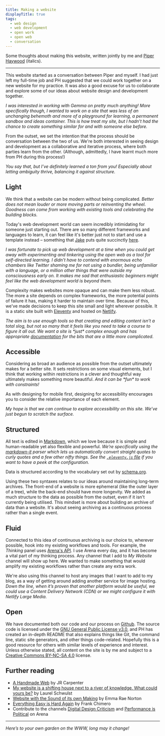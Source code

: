 ```yaml
---
title: Making a website
displayTitle: true
tags:
  - web design
  - web development
  - open work
  - open web
  - conversation
---
```


Some thoughts about making this website, written jointly by me and <a href="http://piperhaywood.com/">Piper Haywood</a> (italics).

<hr>

This website started as a conversation between Piper and myself. I had just left my full-time job and PH suggested that we could work together on a new website for my practice. It was also a good excuse for us to collaborate and explore some of our ideas about website design and development together.

_I was interested in working with Gemma on pretty much anything! More specifically though, I wanted to work on a site that was less of an unchanging behemoth and more of a playground for learning, a permanent sandbox and ideas container. This is how treat my site, but I hadn’t had the chance to create something similar for and with someone else before._

From the outset, we set the intention that the process should be conversation between the two of us. We're both interested in seeing design and development as a collaborative and iterative process, where both parties learn from the other. (Although, admittedly, I have learnt much more from PH during this process!)

_You say that, but I’ve definitely learned a ton from you! Especially about letting ambiguity thrive, balancing it against structure._

<!-- more -->

## Light

We think that a website can be modern without being complicated. _Better does not mean louder or more moving parts or reinventing the wheel. Goodness can come from working with existing tools and celebrating the building blocks._

Today's web development world can seem incredibly intimidating for someone just starting out. There are so many different frameworks and languages to learn, it can feel like it's better just not to start and use a template instead – something that [Jake](https://dow-smith.com/) puts quite succinctly [here](https://twitter.com/jakedowsmith/status/1184125876608352256).

_I was fortunate to pick up web development at a time when you could get away with experimenting and tinkering using the open web as a tool for self-directed learning. I didn’t have to contend with enormous echo chambers like Twitter shaming me for not using a bundler, being unfamiliar with a language, or a million other things that were outside my consciousness early on. It makes me sad that enthusiastic beginners might feel like the web development world is beyond them._

Complexity makes websites more opaque and can make them less robust. The more a site depends on complex frameworks, the more potential points of failure it has, making it harder to maintain over time. Because of this, we've made decisions to keep this site small and light wherever possible. It is a static site built with [Eleventy](https://www.11ty.io/) and hosted on [Netlify](https://www.netlify.com/).

_The aim is to use enough tools so that creating and editing content isn’t a total slog, but not so many that it feels like you need to take a course to figure it all out. We want a site is \*just\* complex enough and has appropriate [documentation](https://github.com/GemCopeland/personal-website/blob/master/README.md) for the bits that are a little more complicated._

## Accessible

Considering as broad an audience as possible from the outset ultimately makes for a better site. It sets restrictions on some visual elements, but I think that working within restrictions in a clever and thoughtful way ultimately makes something more beautiful. _And it can be \*fun\* to work with constraints!_

As with designing for mobile first, designing for accessibility encourages you to consider the relative importance of each element.

_My hope is that we can continue to explore accessibility on this site. We’ve just begun to scratch the surface._

## Structured

All text is edited in [Markdown](https://www.markdownguide.org/basic-syntax/), which we love because it is simple and human-readable yet also flexible and powerful. _We’re specifically using the [markdown-it](https://github.com/markdown-it/markdown-it) parser which lets us automatically convert straight quotes to curly quotes and a few other nifty things. See the [`.eleventy.js` file](https://github.com/GemCopeland/personal-website/blob/master/.eleventy.js) if you want to have a peek at the configuration._

Data is structured according to the vocabulary set out by [schema.org](https://schema.org/).

Using these two syntaxes relates to our ideas around maintaining long-term archives. The front-end of a website is more ephemeral (like the outer layer of a tree), while the back-end should have more longevity. We added as much structure to the data as possible from the outset, even if it isn't currently being utilised. This mindset is more about building an archive of data than a website. It's about seeing archiving as a continuous process rather than a single event.

## Fluid

Connected to this idea of continuous archiving is our choice to, wherever possible, hook into my existing workflows and tools. For example, the _Thinking_ panel uses [Arena's API](https://dev.are.na). I use Arena every day, and it has become a vital part of my thinking process. Any channel that I add to _My Website_ channel will show up here. We wanted to make something that would amplify my existing workflows rather than create any extra work.

We're also using this channel to host any images that I want to add to my blog, as a way of getting around adding another service for image hosting. _Down the line, when it’s proven that another platform would be useful, we could use a Content Delivery Network (CDN) or we might configure it with Netlify Large Media._

## Open

We have documented both our code and our process on [Github](https://github.com/GemCopeland/personal-website). The source code is licensed under the [GNU General Public License v3.0](https://github.com/GemCopeland/personal-website/blob/master/LICENSE), and PH has created an in-depth README that also explains things like Git, the command line, static site generators, and other things code-related. Hopefully this is a good resource for others with similar levels of experience and interest. Unless otherwise stated, all content on the site is by me and subject to a [Creative Commons BY-NC-SA 4.0](https://creativecommons.org/licenses/by-nc-sa/4.0/) license.

## Further reading

- [A Handmade Web](http://luckysoap.com/statements/handmadeweb.html) by JR Carpenter
- [My website is a shifting house next to a river of knowledge. What could yours be?](https://thecreativeindependent.com/people/laurel-schwulst-my-website-is-a-shifting-house-next-to-a-river-of-knowledge-what-could-yours-be/) by Laurel Schwulst
- [Website with the Sound of its own Making](http://websitewiththesoundofitsownmaking.net/) by Emma Rae Norton
- [Everything Easy is Hard Again](https://frankchimero.com/writing/everything-easy-is-hard-again/) by Frank Chimero
- Contribute to the channels [Digital Design Criticism](https://www.are.na/gemma-copeland/digital-design-criticism) and [Performance is Political](https://www.are.na/gemma-copeland/performance-is-political) on Arena

<hr>

_Here’s to your own garden on the WWW, long may it change!_
